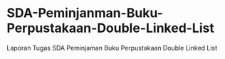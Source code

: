# SDA-Peminjanman-Buku-Perpustakaan-Double-Linked-List
Laporan Tugas SDA Peminjaman Buku Perpustakaan Double Linked List
